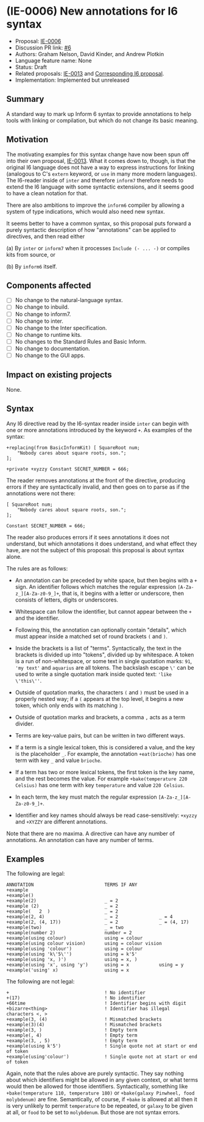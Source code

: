 # (IE-0006) New annotations for I6 syntax

* Proposal: [IE-0006](0006-i6-syntax-annotations.md)
* Discussion PR link: [#6](https://github.com/ganelson/inform-evolution/pull/6)
* Authors: Graham Nelson, David Kinder, and Andrew Plotkin
* Language feature name: None
* Status: Draft
* Related proposals: [IE-0013](0013-annotations-for-kit-linking.md) and
[Corresponding I6 proposal](https://github.com/DavidKinder/Inform6/issues/189).
* Implementation: Implemented but unreleased

## Summary

A standard way to mark up Inform 6 syntax to provide annotations to help tools
with linking or compilation, but which do not change its basic meaning.

## Motivation

The motivating examples for this syntax change have now been spun off into
their own proposal, [IE-0013](0013-annotations-for-kit-linking.md). What it
comes down to, though, is that the original I6 language does not have a
way to express instructions for linking (analogous to C's `extern` keyword,
or `use` in many more modern languages). The I6-reader inside of `inter`
and therefore `inform7` therefore needs to extend the I6 language with some
syntactic extensions, and it seems good to have a clean notation for that.

There are also ambitions to improve the `inform6` compiler by allowing a
system of type indications, which would also need new syntax.

It seems better to have a common syntax, so this proposal puts forward a
purely syntactic description of how "annotations" can be applied to directives,
and then read either

(a) By `inter` or `inform7` when it processes `Include (- ... -)` or compiles
kits from source, or

(b) By `inform6` itself.

## Components affected

- [ ] No change to the natural-language syntax.
- [ ] No change to inbuild.
- [ ] No change to inform7.
- [ ] No change to inter.
- [ ] No change to the Inter specification.
- [ ] No change to runtime kits.
- [ ] No changes to the Standard Rules and Basic Inform.
- [ ] No change to documentation.
- [ ] No change to the GUI apps.

## Impact on existing projects

None.

## Syntax

Any I6 directive read by the I6-syntax reader inside `inter` can begin with
one or more annotations introduced by the keyword `+`. As examples of the syntax:

	+replacing(from BasicInformKit) [ SquareRoot num;
		"Nobody cares about square roots, son.";
	];
	
	+private +xyzzy Constant SECRET_NUMBER = 666;

The reader removes annotations at the front of the directive, producing errors
if they are syntactically invalid, and then goes on to parse as if the
annotations were not there:

	[ SquareRoot num;
		"Nobody cares about square roots, son.";
	];
	
	Constant SECRET_NUMBER = 666;

The reader also produces errors if it sees annotations it does not understand,
but which annotations it does understand, and what effect they have, are not
the subject of this proposal: this proposal is about syntax alone.

The rules are as follows:

* An annotation can be preceded by white space, but then begins with a `+` sign.
An identifier follows which matches the regular expression `[A-Za-z_][A-Za-z0-9_]+`,
that is, it begins with a letter or underscore, then consists of letters, digits
or underscores.

* Whitespace can follow the identifier, but cannot appear between the `+` and
the identifier.

* Following this, the annotation can optionally contain "details", which must
appear inside a matched set of round brackets `(` and `)`.

* Inside the brackets is a list of "terms". Syntactically, the text in the
brackets is divided up into "tokens", divided up by whitespace. A token is a
run of non-whitespace, or some text in single quotation marks: `91`, `'my text'`
and `aquarius` are all tokens. The backslash escape `\'` can be used to write
a single quotation mark inside quoted text: `'like \'this\''`.

* Outside of quotation marks, the characters `(` and `)` must be used in a
properly nested way; if a `(` appears at the top level, it begins a new token, 
which only ends with its matching `)`.

* Outside of quotation marks and brackets, a comma `,` acts as a term divider.

* Terms are key-value pairs, but can be written in two different ways.

* If a term is a single lexical token, this is considered a value, and the
key is the placeholder `_`. For example, the annotation `+eat(brioche)`
has one term with key `_` and value `brioche`.

* If a term has two or more lexical tokens, the first token is the key name,
and the rest becomes the value. For example `+bake(temperature 220 Celsius)` has
one term with key `temperature` and value `220 Celsius`.

* In each term, the key must match the regular expression `[A-Za-z_][A-Za-z0-9_]+`.

* Identifier and key names should always be read case-sensitively: `+xyzzy`
and `+XYZZY` are different annotations.

Note that there are no maxima. A directive can have any number of annotations.
An annotation can have any number of terms.

## Examples

The following are legal:

	ANNOTATION                          TERMS IF ANY
	+example      
	+example()              
	+example(2)                         _ = 2
	+example (2)                        _ = 2
	+example(   2  )                    _ = 2
	+example(2, 4)                      _ = 2               _ = 4
	+example(2, (4, 17))                _ = 2               _ = (4, 17)
	+example(two)                       _ = two
	+example(number 2)                  number = 2
	+example(using colour)              using = colour
	+example(using colour vision)       using = colour vision
	+example(using 'colour')            using = colour
	+example(using 'k\'5\'')            using = k'5'
	+example(using 'x, )')              using = x, )
	+example(using 'x', using 'y')      using = x           using = y
	+example('using' x)                 using = x

The following are not legal:

	+                                   ! No identifier
	+(17)                               ! No identifier
	+66time                             ! Identifier begins with digit
	+bizarre<thing>                     ! Identifier has illegal characters <, >
	+example(3, (4)                     ! Mismatched brackets
	+example(3)(4)                      ! Mismatched brackets
	+example(3, )                       ! Empty term
	+example(, 4)                       ! Empty term
	+example(3, , 5)                    ! Empty term
	+example(using k'5')                ! Single quote not at start or end of token
	+example(using'colour')             ! Single quote not at start or end of token

Again, note that the rules above are purely syntactic. They say nothing about
which identifiers might be allowed in any given context, or what terms would
then be allowed for those identifiers. Syntactically, something like 
`+bake(temperature 110, temperature 180)` or `+bake(galaxy Pinwheel, food molybdenum)`
are fine. Semantically, of course, if `+bake` is allowed at all then it is very
unlikely to permit `temperature` to be repeated, or `galaxy` to be given at all,
or `food` to be set to `molybdenum`. But those are not syntax errors.
